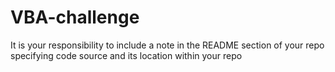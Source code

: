 # VBA-challenge
It is your responsibility to include a note in the README section of your repo specifying code source and its location within your repo
